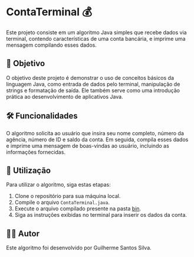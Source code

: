 # ContaTerminal 💰

Este projeto consiste em um algoritmo Java simples que recebe dados via terminal, contendo características de uma conta bancária, e imprime uma mensagem compilando esses dados.

## 🎯 Objetivo

O objetivo deste projeto é demonstrar o uso de conceitos básicos da linguagem Java, como entrada de dados pelo terminal, manipulação de strings e formatação de saída. Ele também serve como uma introdução prática ao desenvolvimento de aplicativos Java.

## 🛠️ Funcionalidades

O algoritmo solicita ao usuário que insira seu nome completo, número da agência, número de ID e saldo da conta. Em seguida, compila esses dados e imprime uma mensagem de boas-vindas ao usuário, incluindo as informações fornecidas.

## 🚀 Utilização

Para utilizar o algoritmo, siga estas etapas:
1. Clone o repositório para sua máquina local.
2. Compile o arquivo `ContaTerminal.java`.
3. Execute o arquivo compilado presente na pasta [bin](https://github.com/Guilherme-256/Projetos-curso-DIO/blob/main/Projeto-Conta-Banco/ContaBanco/bin).
4. Siga as instruções exibidas no terminal para inserir os dados da conta.

## 👨‍💻 Autor

Este algoritmo foi desenvolvido por Guilherme Santos Silva.




